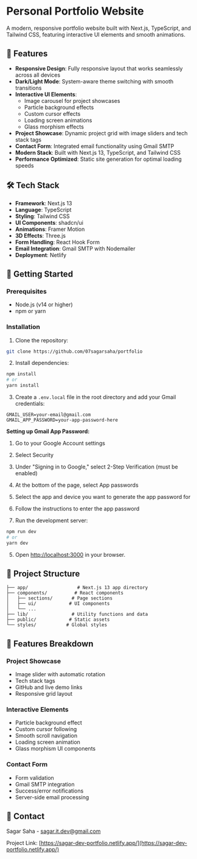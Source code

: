 # Personal Portfolio Website

A modern, responsive portfolio website built with Next.js, TypeScript, and Tailwind CSS, featuring interactive UI elements and smooth animations.

## 🌟 Features

- **Responsive Design**: Fully responsive layout that works seamlessly across all devices
- **Dark/Light Mode**: System-aware theme switching with smooth transitions
- **Interactive UI Elements**:
  - Image carousel for project showcases
  - Particle background effects
  - Custom cursor effects
  - Loading screen animations
  - Glass morphism effects
- **Project Showcase**: Dynamic project grid with image sliders and tech stack tags
- **Contact Form**: Integrated email functionality using Gmail SMTP
- **Modern Stack**: Built with Next.js 13, TypeScript, and Tailwind CSS
- **Performance Optimized**: Static site generation for optimal loading speeds

## 🛠️ Tech Stack

- **Framework**: Next.js 13
- **Language**: TypeScript
- **Styling**: Tailwind CSS
- **UI Components**: shadcn/ui
- **Animations**: Framer Motion
- **3D Effects**: Three.js
- **Form Handling**: React Hook Form
- **Email Integration**: Gmail SMTP with Nodemailer
- **Deployment**: Netlify

## 🚀 Getting Started

### Prerequisites

- Node.js (v14 or higher)
- npm or yarn

### Installation

1. Clone the repository:

```bash
git clone https://github.com/07sagarsaha/portfolio
```

2. Install dependencies:

```bash
npm install
# or
yarn install
```

3. Create a `.env.local` file in the root directory and add your Gmail credentials:

```env
GMAIL_USER=your-email@gmail.com
GMAIL_APP_PASSWORD=your-app-password-here
```

**Setting up Gmail App Password:**
1. Go to your Google Account settings
2. Select Security
3. Under "Signing in to Google," select 2-Step Verification (must be enabled)
4. At the bottom of the page, select App passwords
5. Select the app and device you want to generate the app password for
6. Follow the instructions to enter the app password

4. Run the development server:

```bash
npm run dev
# or
yarn dev
```

5. Open [http://localhost:3000](http://localhost:3000) in your browser.

## 📁 Project Structure

```
├── app/                  # Next.js 13 app directory
├── components/          # React components
│   ├── sections/       # Page sections
│   ├── ui/            # UI components
│   └── ...
├── lib/                # Utility functions and data
├── public/            # Static assets
└── styles/           # Global styles
```

## 📱 Features Breakdown

### Project Showcase

- Image slider with automatic rotation
- Tech stack tags
- GitHub and live demo links
- Responsive grid layout

### Interactive Elements

- Particle background effect
- Custom cursor following
- Smooth scroll navigation
- Loading screen animation
- Glass morphism UI components

### Contact Form

- Form validation
- Gmail SMTP integration
- Success/error notifications
- Server-side email processing

## 📧 Contact

Sagar Saha - sagar.it.dev@gmail.com

Project Link: [https://sagar-dev-portfolio.netlify.app/](https://sagar-dev-portfolio.netlify.app/)
